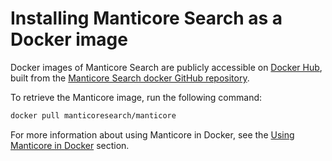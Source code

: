 # Installing Manticore Search as a Docker image

Docker images of Manticore Search are publicly accessible on [Docker Hub](https://hub.docker.com/r/manticoresearch/manticore/), built from the [Manticore Search docker GitHub repository](https://github.com/manticoresoftware/docker).

To retrieve the Manticore image, run the following command:

```bash
docker pull manticoresearch/manticore
```

For more information about using Manticore in Docker, see the [Using Manticore in Docker](../Starting_the_server/Docker.md) section.

<!-- proofread -->

